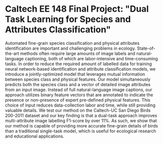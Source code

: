 # Caltech EE 148 Final Project: "Dual Task Learning for Species and Attributes Classification"

Automated fine-grain species classification and physical attributes identification are important and challenging problems in ecology. State-of-the-art methods often require large amounts of image labels and natural-language captioning, both of which are labor-intensive and time-consuming tasks. In order to reduce the required amount of labelled data for training neural network-based identification and attribute classification models, we introduce a jointly-optimized model that leverages mutual information between species class and physical features. Our model simultaneously predicts both the species class and a vector of detailed image attributes from an input image. Instead of full natural-language image captions, our approach utilizes binary feature vectors that are annotated to indicate the presence or non-presence of expert pre-defined physical features. This choice of input reduces data-collection labor and time, while still providing valuable details. We test our method on the Caltech-UC San Diego Birds 200-2011 dataset and our key finding is that a dual-task approach improves multi-attribute image labelling F1-score by over $11\%$. As such, we show that our method is capable of providing more accurate fine-grain details of birds than a traditional single-task model, which is useful for ecological research and educational applications. 
